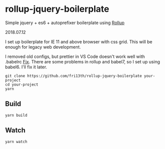 # rollup-jquery-boilerplate

Simple jquery + es6 + autoprefixer boilerplate using [Rollup](https://github.com/rollup/rollup)

2018.07.12

I set up boilerplate for IE 11 and above browser with css grid. This will be enough for legacy web development.

I removed old configs, but prettier in VS Code doesn't work well with .babelrc [Fix](https://github.com/prettier/prettier/issues/4636). There are some problems in rollup and babel7, so I set up using babel6. I'll fix it later.

```
git clone https://github.com/fri13th/rollup-jquery-boilerplate your-project
cd your-project
yarn
```

## Build

```
yarn build
```

## Watch

```
yarn watch
```
